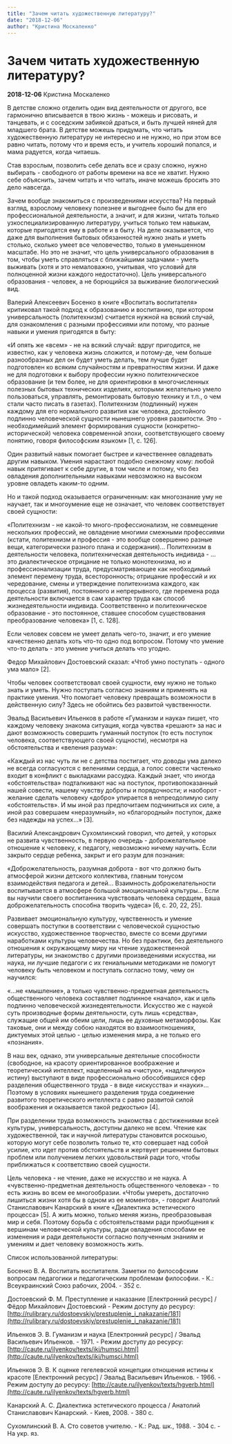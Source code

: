 ```yaml
---
title: "Зачем читать художественную литературу?"
date: "2018-12-06"
author: "Кристина Москаленко"
---
```


# Зачем читать художественную литературу?

**2018-12-06** Кристина Москаленко

В детстве сложно отделить один вид деятельности от другого, все гармонично вписывается в твою жизнь - можешь и рисовать, и танцевать, и с соседским забиякой драться, и быть лучшей няней для младшего брата. В детстве можешь придумать, что читать художественную литературу не интересно и не нужно, но при этом все равно читать, потому что и время есть, и учитель хороший попался, и мама радуется, когда читаешь.

Став взрослым, позволить себе делать все и сразу сложно, нужно выбирать - свободного от работы времени на все не хватит. Нужно себе объяснить, зачем читать и что читать, иначе можешь бросить это дело навсегда.

Зачем вообще знакомиться с произведениями искусства? На первый взгляд, взрослому человеку полезнее и выгоднее было бы для его профессиональной деятельности, а значит, и для жизни, читать только узкоспециализированную литературу, учиться только тем навыкам, которые пригодятся ему в работе и в быту. На деле оказывается, что даже для выполнения бытовых обязанностей нужно знать и уметь столько, сколько умеет все человечество, только в уменьшенном масштабе. Но это не значит, что цель универсального образования в том, чтобы уметь справляться с ближайшими задачами - уметь выживать (хотя и это немаловажно, учитывая, что условий для полноценной жизни каждого недостаточно). Цель универсального образования - человек, а не борющийся за выживание биологический вид.

Валерий Алексеевич Босенко в книге «Воспитать воспитателя» критиковал такой подход к образованию и воспитанию, при котором универсальность (политехнизм) считается нужной на всякий случай, для ознакомления с разными профессиями или потому, что разные навыки и умения пригодятся в быту:

«И опять же «всем» - не на всякий случай: вдруг пригодится, не известно, как у человека жизнь сложится, и потому-де, чем больше разнообразных дел он будет уметь делать, тем лучше будет подготовлен ко всяким случайностям и превратностям жизни. И даже не для подготовки к выбору профессии нужно политехническое образование (и тем более, не для ориентировки в многочисленных полезных бытовых технических изделиях, которыми желательно умело пользоваться, управлять, ремонтировать бытовую технику и т.п., о чем стали часто писать в газетах). Политехнизм (подлинный) нужен каждому для его нормального развития как человека, достойного подлинно человеческой сущности нынешнего уровня развитости. Это - необходимейший элемент формирования сущности (конкретно-исторической) человека современной эпохи, соответствующего своему понятию, говоря философским языком» [1, c. 126].

Один развитый навык помогает быстрее и качественнее овладевать другим навыком. Умения нарастают подобно снежному кому: любой навык притягивает к себе другие, в том числе и потому, что без овладения дополнительными навыками невозможно на высоком уровне овладеть каким-то одним.

Но и такой подход оказывается ограниченным: как многознание уму не научает, так и многоумение еще не означает, что человек соответствует своей сущности:

«Политехнизм - не какой-то много-профессионализм, не совмещение нескольких профессий, не овладение многими смежными профессиями (кстати, политехнизм и профессия - это вообще совершенно разные вещи, категорически разного плана и содержания)... Политехнизм в деятельности человека, политехническая деятельность индивида - ... это диалектическое отрицание не только монотехнизма, но и профессионализации труда, предусматривающее как необходимый элемент перемену труда, всесторонность; отрицание профессий и их чередование, смены и утверждение политехнизма каждого, как процесса (развития), постоянного и непрерывного, где перемена рода деятельности включается в сам характер труда как способ жизнедеятельности индивида. Соответственно и политехническое образование - это постоянное, ставшее способом существования преобразование человека» [1, c. 128].

Если человек совсем не умеет делать чего-то, значит, и его умение качественно делать хоть что-то одно под вопросом. Потому что умение что-то делать - это умение учиться делать что угодно.

Федор Михайлович Достоевский сказал: «Чтоб умно поступать - одного ума мало» [2].

Чтобы человек соответствовал своей сущности, ему нужно не только знать и уметь. Нужно поступать согласно знаниям и применять на практике умения. Что помогает человеку превращать возможности в действенную силу? Здесь не обойтись без развитой чувственности.

Эвальд Васильевич Ильенков в работе «Гуманизм и наука» пишет, что каждому человеку знакома ситуация, когда чувства «решают» за нас и дают возможность совершить гуманный поступок (то есть поступок человека, соответствующего своей сущности), несмотря на обстоятельства и «веления разума»:

«Каждый из нас чуть ли не с детства постигает, что доводы ума далеко не всегда согласуются с велениями сердца, а голос совести частенько входит в конфликт с выкладками рассудка. Каждый знает, что иногда «обстоятельства» подталкивают нас на поступок, противопоказанный нашей совести, нашему чувству доброты и порядочности; и наоборот - желание сделать человеку «добро» упирается в непреодолимую силу «обстоятельств». И мы иной раз предпочитаем подчиниться их силе, а иной раз совершаем «неразумный», но «благородный» поступок, даже без надежды на успех...» [3].

Василий Александрович Сухомлинский говорил, что детей, у которых не развита чувственность, в первую очередь - доброжелательное отношение к человеку, к педагогу, невозможно ничему научить. Если закрыто сердце ребенка, закрыт и его разум для познания:

«Доброжелательность, разумная доброта - вот что должно быть атмосферой жизни детского коллектива, главным тонусом взаимодействия педагога и детей... Взаимность доброжелательности воспитывается в атмосфере большой эмоциональной культуры... Если вы научили своего воспитанника чувствовать человека сердцем, ваша доброжелательность способна творить чудеса» [6, с. 20, 22, 25].

Развивает эмоциональную культуру, чувственность и умение совершать поступки в соответствии с человеческой сущностью искусство, художественное творчество, вместе со всеми другими наработками культуры человечества. Но без практики, без деятельного отношения к окружающему миру ни чтение художественной литературы, ни знакомство с другими произведениями искусства, ни наука, ни лучшие педагоги с их гениальными методиками не помогут человеку быть человеком и поступать согласно тому, чему он научился:

«...не «мышление», а только чувственно-предметная деятельность общественного человека составляет подлинное «начало», как и цель подлинно человеческой жизнедеятельности. Искусство же с наукой суть производные формы деятельности, суть лишь «средства», служащие общей им обеим цели, лишь ее духовные метаморфозы. Как таковые, они и между собою находятся во взаимоотношениях, диктуемых этой целью - целью изменения мира, а не только его «познания».

В наш век, однако, эти универсальные деятельные способности (свободное, на красоту ориентированное воображение и теоретический интеллект, нацеленный на «чистую», «надличную» истину) выступают в виде профессионально обособившихся сфер разделения общественного труда - в виде «искусства» и «науки»... Поэтому в условиях нынешнего разделения труда соединение развитого теоретического интеллекта с равно развитой силой воображения и оказывается такой редкостью» [4].

При разделении труда возможность знакомства с достижениями всей культуры, универсальность, доступны далеко не всем. Чтение как художественной, так и научной литературы становится роскошью, которую могут себе позволить только те, кто совершает над собой усилие, кто идет против обстоятельств и жертвует решением бытовых проблем или получением легких удовольствий ради того, чтобы приближаться к соответствию своей сущности.

Цель человека - не чтение, даже не искусство и не наука. А «чувственно-предметная деятельность общественного человека» - то есть жизнь во всем ее многообразии. «Чтобы умереть, достаточно лишиться жизни хотя бы в одном из ее моментов», - говорит Анатолий Станиславович Канарский в книге «Диалектика эстетического процесса» [5]. А жить можно, только меняя жизнь, преобразовывая мир и себя. Поэтому борьба с обстоятельствами ради приобщения к вершинам человеческой культуры, ради овладения способами ее изменения и ради деятельности согласно полученным знаниям и умениям и дает человеку возможность жить.

Список использованной литературы:

Босенко В. А. Воспитать воспитателя. Заметки по философским вопросам педагогики и педагогическим проблемам философии. - К.: Всеукраинский Союз рабочих, 2004. - 352 с.

Достоевский Ф. М. Преступление и наказание [Електронний ресурс] / Фёдор Михайлович Достоевский - Режим доступу до ресурсу: [http://rulibrary.ru/dostoevskiy/prestuplenie_i_nakazanie/181](http://rulibrary.ru/dostoevskiy/prestuplenie_i_nakazanie/181)

Ильенков Э. В. Гуманизм и наука [Електронний ресурс] / Эвальд Васильевич Ильенков. - 1971. - Режим доступу до ресурсу: [http://caute.ru/ilyenkov/texts/iki/humsci.html](http://caute.ru/ilyenkov/texts/iki/humsci.html)

Ильенков Э. В. К оценке гегелевской концепции отношения истины к красоте [Електронний ресурс] / Эвальд Васильевич Ильенков. - 1966. - Режим доступу до ресурсу: [http://caute.ru/ilyenkov/texts/hgverb.html](http://caute.ru/ilyenkov/texts/hgverb.html)

Канарский А. С. Диалектика эстетического процесса / Анатолий Станиславович Канарский. - Киев, 2008. - 380 с.

Сухомлинский В. А. Сто советов учителю. - К.: Рад. шк., 1988. - 304 с. - На укр. яз.